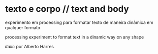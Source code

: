 # texto e corpo // text and body 

experimento em processing para formatar texto de maneira dinâmica em qualquer formato 


processing experiment to format text in a dinamic way on any shape 

*italic* por Alberto Harres